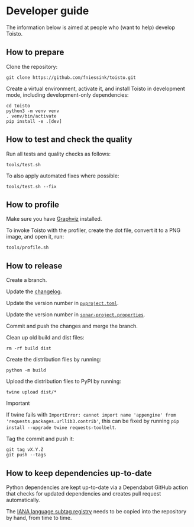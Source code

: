 # Developer guide

The information below is aimed at people who (want to help) develop Toisto.

## How to prepare

Clone the repository:

```console
git clone https://github.com/fniessink/toisto.git
```

Create a virtual environment, activate it, and install Toisto in development mode, including development-only dependencies:

```console
cd toisto
python3 -m venv venv
. venv/bin/activate
pip install -e .[dev]
```

## How to test and check the quality

Run all tests and quality checks as follows:

```console
tools/test.sh
```

To also apply automated fixes where possible:

```console
tools/test.sh --fix
```

## How to profile

Make sure you have [Graphviz](https://graphviz.org) installed.

To invoke Toisto with the profiler, create the dot file, convert it to a PNG image, and open it, run:

```console
tools/profile.sh
```

## How to release

Create a branch.

Update the [changelog](../CHANGELOG.md).

Update the version number in [`pyproject.toml`](../pyproject.toml).

Update the version number in [`sonar-project.properties`](../sonar-project.properties).

Commit and push the changes and merge the branch.

Clean up old build and dist files:

```console
rm -rf build dist
```

Create the distribution files by running:

```console
python -m build
```

Upload the distribution files to PyPI by running:

```console
twine upload dist/*
```

> [!IMPORTANT]
> If twine fails with `ImportError: cannot import name 'appengine' from 'requests.packages.urllib3.contrib'`, this can be fixed by running `pip install --upgrade twine requests-toolbelt`.

Tag the commit and push it:

```console
git tag vX.Y.Z
git push --tags
```

## How to keep dependencies up-to-date

Python dependencies are kept up-to-date via a Dependabot GitHub action that checks for updated dependencies and creates pull request automatically.

The [IANA language subtag registry](https://www.iana.org/assignments/language-subtag-registry) needs to be copied into the repository by hand, from time to time.
